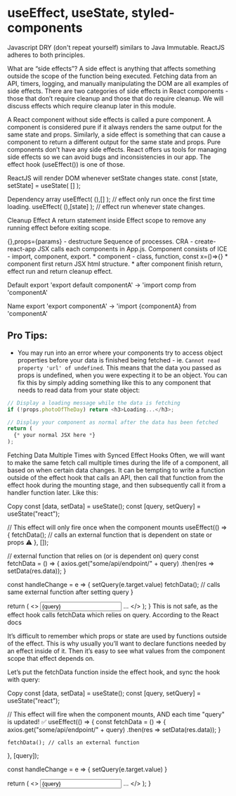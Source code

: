 # useEffect, useState, styled-components

Javascript DRY (don't repeat yourself) similars to Java Immutable.
ReactJS adheres to both principles.

What are “side effects”? A side effect is anything that affects something outside the scope of the function being executed. Fetching data from an API, timers, logging, and manually manipulating the DOM are all examples of side effects. There are two categories of side effects in React components - those that don’t require cleanup and those that do require cleanup. We will discuss effects which require cleanup later in this module.

A React component without side effects is called a pure component. A component is considered pure if it always renders the same output for the same state and props. Similarly, a side effect is something that can cause a component to return a different output for the same state and props. Pure components don’t have any side effects. React offers us tools for managing side effects so we can avoid bugs and inconsistencies in our app. The effect hook (useEffect()) is one of those.

ReactJS will render DOM whenever setState changes state.
const [state, setState] = useState( [] );

Dependency array 
  useEffect( (),[] ); // effect only run once the first time loading.
  useEffect( (),[state] ); // effect run whenever state changes.

Cleanup Effect
  A return statement inside Effect scope to remove any running effect before exiting scope.

{},props={params}  - destructure
Sequence of processes.
  CRA - create-react-app
  JSX calls each components in App.js.
  Component consists of ICE - import, component, export.
    * component - class, function, const x=()=>{}
    * component first return JSX html structure.
    * after component finish return, effect run and return cleanup effect.
    
Default export
  'export default componentA' -> 'import comp from 'componentA'

Name export
  'export componentA' -> 'import {componentA} from 'componentA'


## Pro Tips:

- You may run into an error where your components try to access object properties before your data is finished being fetched - ie. `Cannot read property 'url' of undefined`. This means that the data you passed as props is undefined, when you were expecting it to be an object. You can fix this by simply adding something like this to any component that needs to read data from your state object:

```js
// Display a loading message while the data is fetching
if (!props.photoOfTheDay) return <h3>Loading...</h3>;

// Display your component as normal after the data has been fetched
return (
  {* your normal JSX here *}
);
```

Fetching Data Multiple Times with Synced Effect Hooks
Often, we will want to make the same fetch call multiple times during the life of a component, all based on when certain data changes. It can be tempting to write a function outside of the effect hook that calls an API, then call that function from the effect hook during the mounting stage, and then subsequently call it from a handler function later. Like this:

Copy
  const [data, setData] = useState();
  const [query, setQuery] = useState("react");

  // This effect will only fire once when the component mounts
  useEffect(() => {
    fetchData(); // calls an external function that is dependent on state or props ⚠️
  }, []);

  // external function that relies on (or is dependent on) query
  const fetchData = () => {
    axios.get("some/api/endpoint/" + query)
      .then(res => setData(res.data));
  }

  const handleChange = e => {
    setQuery(e.target.value)
    fetchData(); // calls same external function after setting query
  }

  return (
    <>
      <input value={query} onChange={handleChange} />
      ...
    </>
  );
}
This is not safe, as the effect hook calls fetchData which relies on query. According to the React docs

It’s difficult to remember which props or state are used by functions outside of the effect. This is why usually you’ll want to declare functions needed by an effect inside of it. Then it’s easy to see what values from the component scope that effect depends on.

Let’s put the fetchData function inside the effect hook, and sync the hook with query:

Copy
  const [data, setData] = useState();
  const [query, setQuery] = useState("react");

  // This effect will fire when the component mounts, AND each time "query" is updated! ✅
  useEffect(() => {
    const fetchData = () => {
      axios.get("some/api/endpoint/" + query)
        .then(res => setData(res.data));
    }

    fetchData(); // calls an external function
  }, [query]);


  const handleChange = e => {
    setQuery(e.target.value)
  }

  return (
    <>
      <input value={query} onChange={handleChange} />
      ...
    </>
  );
}
